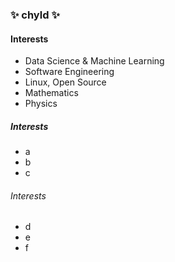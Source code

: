 ### ✨ chyld ✨

#### Interests

- Data Science & Machine Learning
- Software Engineering
- Linux, Open Source
- Mathematics
- Physics

##### Interests

- a
- b
- c

###### Interests

- d
- e
- f
